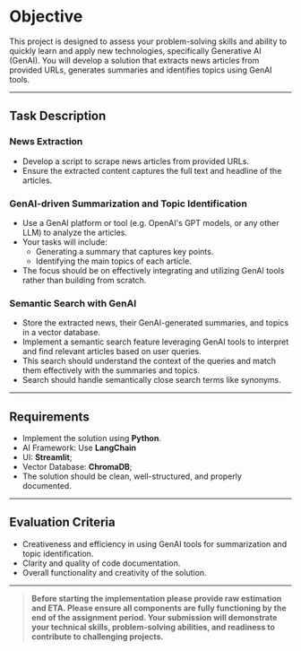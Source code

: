 # Objective

This project is designed to assess your problem-solving skills and ability to quickly learn and apply new technologies, specifically Generative AI (GenAI). You will develop a solution that extracts news articles from provided URLs, generates summaries and identifies topics using GenAI tools.

---

## Task Description

### News Extraction

- Develop a script to scrape news articles from provided URLs.
- Ensure the extracted content captures the full text and headline of the articles.

### GenAI-driven Summarization and Topic Identification

- Use a GenAI platform or tool (e.g. OpenAI's GPT models, or any other LLM) to analyze the articles.
- Your tasks will include:
  - Generating a summary that captures key points.
  - Identifying the main topics of each article.
- The focus should be on effectively integrating and utilizing GenAI tools rather than building from scratch.

### Semantic Search with GenAI

- Store the extracted news, their GenAI-generated summaries, and topics in a vector database.
- Implement a semantic search feature leveraging GenAI tools to interpret and find relevant articles based on user queries.
- This search should understand the context of the queries and match them effectively with the summaries and topics.
- Search should handle semantically close search terms like synonyms.

---

## Requirements

- Implement the solution using **Python**.
- AI Framework: Use **LangChain**
- UI: **Streamlit**;
- Vector Database: **ChromaDB**;
- The solution should be clean, well-structured, and properly documented.
---

## Evaluation Criteria

- Creativeness and efficiency in using GenAI tools for summarization and topic identification.
- Clarity and quality of code documentation.
- Overall functionality and creativity of the solution.

---

> **Before starting the implementation please provide raw estimation and ETA. Please ensure all components are fully functioning by the end of the assignment period. Your submission will demonstrate your technical skills, problem-solving abilities, and readiness to contribute to challenging projects.**